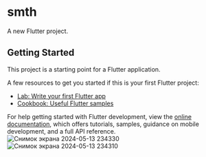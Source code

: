 # smth

A new Flutter project.

## Getting Started

This project is a starting point for a Flutter application.

A few resources to get you started if this is your first Flutter project:

- [Lab: Write your first Flutter app](https://docs.flutter.dev/get-started/codelab)
- [Cookbook: Useful Flutter samples](https://docs.flutter.dev/cookbook)

For help getting started with Flutter development, view the
[online documentation](https://docs.flutter.dev/), which offers tutorials,
samples, guidance on mobile development, and a full API reference.
![Снимок экрана 2024-05-13 234330](https://github.com/janellejetibay/flutter_topic6/assets/144225945/9e758273-a940-4b37-901e-2f2b2183103c)
![Снимок экрана 2024-05-13 234310](https://github.com/janellejetibay/flutter_topic6/assets/144225945/bb6a5d0f-3a6f-4ee8-be04-8f26ce83e8ef)
